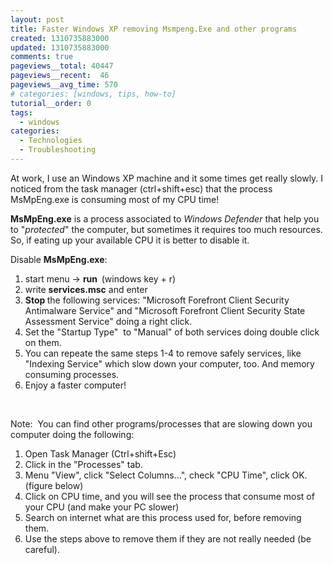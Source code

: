 ```yaml
---
layout: post
title: Faster Windows XP removing Msmpeng.Exe and other programs
created: 1310735883000
updated: 1310735883000
comments: true
pageviews__total: 40447
pageviews__recent:  46
pageviews__avg_time: 570
# categories: [windows, tips, how-to]
tutorial__order: 0
tags:
  - windows
categories:
  - Technologies
  - Troubleshooting
---
```

<p>At work, I use an Windows XP machine and it some times get really slowly. I noticed from the task manager (ctrl+shift+esc) that the process MsMpEng.exe is consuming most of my CPU time!</p>
<p><strong>MsMpEng.exe</strong> is a process associated to <em>Windows Defender</em> that help you to "<em>protected</em>" the computer, but sometimes it requires too much resources. So, if eating up your available CPU it is better to disable it.</p>
<!--More-->
<p>Disable <strong>MsMpEng.exe</strong>:</p>
<ol>
	<li>start menu -&gt; <strong>run&nbsp; </strong>(windows key + r)</li>
	<li>write <strong>services.msc</strong> and enter</li>
	<li><strong>Stop </strong>the following services: "Microsoft Forefront Client Security Antimalware Service" and "Microsoft Forefront Client Security State Assessment Service" doing a right click.</li>
	<li>Set the "Startup Type"&nbsp; to "Manual" of both services doing double click on them.</li>
	<li>You can repeate the same steps 1-4 to remove safely services, like "Indexing Service" which slow down your computer, too. And memory consuming processes.&nbsp;</li>
	<li>Enjoy a faster computer!</li>
</ol>
<!-- <p>&nbsp;</p> -->
<!-- <p>Here is a screenshot of how the serivices are disabled:</p> -->
<!-- <p>
<!-- <img alt="windows services" src="http://www.adrianmejiarosario.com/sites/default/files/pictures/MsMpEngEXE.PNG" style="width: 594px; height: 52px; "> -->
<!--</p> -->
<p>&nbsp;</p>
<p>Note: &nbsp;You can find other programs/processes that are slowing down you computer doing the following:</p>
<ol>
	<li>Open Task Manager (Ctrl+shift+Esc)</li>
	<li>Click in the "Processes" tab.</li>
	<li>Menu "View", click "Select Columns...", check "CPU Time", click OK. (figure below)</li>
	<li>Click on CPU time, and you will see the process that consume most of your CPU (and make your PC slower)</li>
	<li>Search on internet what are this process used for, before removing them.</li>
	<li>Use the steps above to remove them if they are not really needed (be careful).</li>
</ol>

<!-- <img alt="Selecting CPU Time from Task Manager" src="http://www.adrianmejiarosario.com/sites/default/files/viewCPUTime.JPG" style="width: 586px; height: 550px; "> -->

